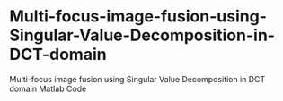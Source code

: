 # Multi-focus-image-fusion-using-Singular-Value-Decomposition-in-DCT-domain
Multi-focus image fusion using Singular Value Decomposition in DCT domain Matlab Code
